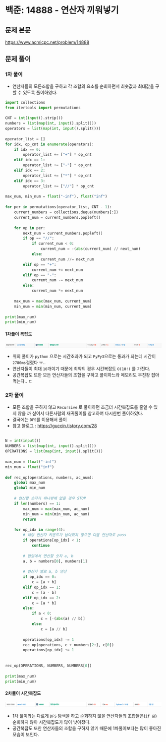 # 백준: 14888 - 연산자 끼워넣기

## 문제 본문

https://www.acmicpc.net/problem/14888

## 문제 풀이

### 1차 풀이

- 연산자들의 모든조합을 구하고 각 조합의 요소를 순회하면서 최솟값과 최대값을 구할 수 있도록 풀이하였다.

```python
import collections
from itertools import permutations

CNT = int(input().strip())
numbers = list(map(int, input().split()))
operators = list(map(int, input().split()))

operator_list = []
for idx, op_cnt in enumerate(operators):
    if idx == 0:
        operator_list += ["+"] * op_cnt
    elif idx == 1:
        operator_list += ["-"] * op_cnt
    elif idx == 2:
        operator_list += ["*"] * op_cnt
    elif idx == 3:
        operator_list += ["//"] * op_cnt

max_num, min_num = float("-inf"), float("inf")

for per in permutations(operator_list, CNT - 1):
    current_numbers = collections.deque(numbers[:])
    current_num = current_numbers.popleft()

    for op in per:
        next_num = current_numbers.popleft()
        if op == "//":
            if current_num < 0:
                current_num = -(abs(current_num) // next_num)
            else:
                current_num //= next_num
        elif op == "+":
            current_num += next_num
        elif op == "-":
            current_num -= next_num
        else:
            current_num *= next_num

    max_num = max(max_num, current_num)
    min_num = min(min_num, current_num)

print(max_num)
print(min_num)
```

#### 1차풀이 복잡도

![1차풀이 복잡도](time_complexity.png)

- 위의 풀이가 `python` 으로는 시간초과가 되고 `PyPy3`으로는 통과가 되는데 시간이 `2780ms`걸렸다 ㅜ..
- 연산자들이 최대 `10`개이기 때문에 최악의 경우 시간복잡도 `O(10!)` 를 가진다. 
- 공간복잡도 또한 모든 연산자들의 조합을 구하고 풀이하느라 메모리도 무진장 잡아먹는다.. ㄷ
  

### 2차 풀이

- 모든 조합을 구하지 않고 `Recursive` 로 풀이하면 조금더 시간복잡도를 줄일 수 있지 않을 까 싶어서 다른사람의 재귀풀이를 참고하여 다시한번 풀이하였다.
- 결국에는 `DFS`를 이용해서 풀이
- 참고 블로그 : https://guccin.tistory.com/28

```python

N = int(input())
NUMBERS = list(map(int, input().split()))
OPERATIONS = list(map(int, input().split()))

max_num = float("-inf")
min_num = float("inf")

def rec_op(operations, numbers, ac_num):
    global max_num
    global min_num

    # 연산할 숫자가 하나밖에 없을 경우 STOP
    if len(numbers) == 1:
        max_num = max(max_num, ac_num)
        min_num = min(min_num, ac_num)
        return

    for op_idx in range(4):
        # 해당 연산자 카운트가 남아있지 않으면 다음 연산자로 pass
        if operations[op_idx] < 1:
            continue

        # 맨앞에서 연산할 숫자 a, b
        a, b = numbers[0], numbers[1]

        # 연산자 별로 a, b 연산
        if op_idx == 0:
            c = [a + b]
        elif op_idx == 1:
            c = [a - b]
        elif op_idx == 2:
            c = [a * b]
        else:
            if a < 0:
                c = [-(abs(a) // b)]
            else:
                c = [a // b]

        operations[op_idx] -= 1
        rec_op(operations, c + numbers[2:], c[0])
        operations[op_idx] += 1


rec_op(OPERATIONS, NUMBERS, NUMBERS[0])

print(max_num)
print(min_num)
```

#### 2차풀이 시간복잡도

![](time_complexity_2.png)

- 1차 풀이와는 다르게 `DFS` 탐색을 하고 순회하지 않을 연산자들의 조합들은(`if 문`) 순회하지 않아 시간복잡도가 많이 낮아졌다.
- 공간복잡도 또한 연산자들의 조합을 구하지 않기 때문에 1차풀이보다는 많이 좋아진 모습이 보인다.